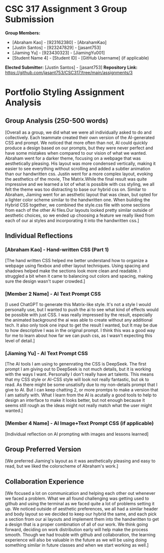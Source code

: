 # CSC 317 Assignment 3 Group Submission

**Group Members:**
- [Abraham Kao] - [923162380] - [AbrahamKao]
- [Justin Santos] - [923247829] - [jasant753]
- [Jiaming Yu] - [923430323] - [JiamingYu001]
- [Student Name 4] - [Student ID] - [GitHub Username] (if applicable)

**Elected Submitter:** [Justin Santos] - [jasant753]
**Repository Link:** https://github.com/jasant753/CSC317/tree/main/assignments/3

# Portfolio Styling Assignment Analysis

## Group Analysis (250-500 words)
[Overall as a group, we did what we were all individually asked to do and collectively. Each teammate created their own 
version of the AI-generated CSS and prompt. We noticed that more often than not, AI could quickly produce a design based
on our prompts, but they were never perfect and have some mistakes when compared to our vision of what we wanted. 
Abraham went for a darker theme, focusing on a webpage that was aesthetically pleasing. His layout was more condensed 
vertically, making it easier to see everything without scrolling and added a subtler animation than our handwritten css.
Justin went for a more complex layout, evoking the aesthetics of the movie, The Matrix.While the final result was quite 
impressive and we learned a lot of what is possible with css styling, we all felt the theme was too distracting to base 
our hybrid css on. Similar to Abraham, Jiaming went for an aesthetic layout that was clean, but opted for a lighter 
color scheme similar to the handwritten one. When building the Hybrid CSS together, we combined the style.css file with 
some sections from each of the other Ai files.Our layouts looked pretty similar outside of aesthetic choices, so we 
ended up choosing a feature we really liked from each of our ai styles and incorporating it into the handwritten css.]

## Individual Reflections

### [Abraham Kao] - Hand-written CSS (Part 1)
[The hand written CSS helped me better understand how to organize a webpage using flexbox and other layout techniques. 
Using spacing and shadows helped make the sections look more clean and readable. I struggled a bit when it came to 
balancing out colors and spacing, making sure the design wasn't super crowded.]

### [Member 2 Name] - AI Text Prompt CSS
[I used ChatGPT to generate this Matrix-like style. It's not a style I would personally use, but I wanted to push the ai
to see what kind of effects would be possible with just CSS. I was really impressed by the result, especially the
animated background the ai was able to create without any additional tech. It also only took one input to get the result
I wanted, but It may be due to how descriptive I was in the original prompt. I think this was a good way for me to learn
about how far we can push css, as I wasn't expecting this level of detail.]

### [Jiaming Yu] - AI Text Prompt CSS
[The AI tools I am using to genenrating the CSS is DeepSeek. The first prompt I am giving out to DeepSeek is not much 
details, but it is working with the ways I want. Personally I don't really have art talents. This means that my CSS 
style or AI-CSS style will look not really fantastic, but ok to read. As there might be some unsatisify due to my 
non-details prompt that I give to AI. But I can keep chatting 2, or more promtps to make a version that I am satisify 
with. What I learn from the AI is acutally a good tools to help to design an interface to make it looks better, but not 
enough because it seems still rough as the ideas might not really match what the user might wanted.]

### [Member 4 Name] - AI Image+Text Prompt CSS (if applicable)
[Individual reflection on AI prompting with images and lessons learned]

## Group Preferred Version
[We preferred Jiaming's layout as it was aesthetically pleasing and easy to read, but we liked the colorscheme of
Abraham's work.]

## Collaboration Experience
[We focused a lot on communication and helping each other out whenever we faced a problem. What we all found challenging
was getting used to github and using the terminal as we faced quite a lot of problems setting it up. We noticed outside
of aesthetic preferences, we all had a similar header and body layout so we decided to keep our hybrid the same, and
each pick a section from our ai layouts and implement them into the handwritten to get a design that is a proper
combination of all of our work. We think going forward, deciding on work distribution early will help make the process
smooth. Though we had trouble with github and collaboration, the learning experience will also be valuable in the future
as we will be using doing something similar in future classes and when we start working as well.]

